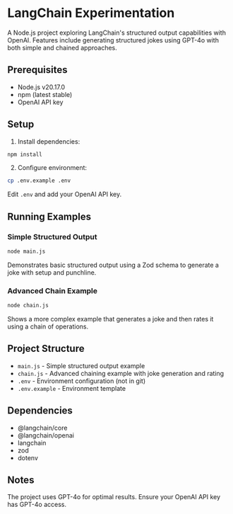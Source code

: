 # LangChain Experimentation

A Node.js project exploring LangChain's structured output capabilities with OpenAI. Features include generating structured jokes using GPT-4o with both simple and chained approaches.

## Prerequisites

- Node.js v20.17.0
- npm (latest stable)
- OpenAI API key

## Setup

1. Install dependencies:
```bash
npm install
```

2. Configure environment:
```bash
cp .env.example .env
```
Edit `.env` and add your OpenAI API key.

## Running Examples

### Simple Structured Output
```bash
node main.js
```
Demonstrates basic structured output using a Zod schema to generate a joke with setup and punchline.

### Advanced Chain Example
```bash
node chain.js
```
Shows a more complex example that generates a joke and then rates it using a chain of operations.

## Project Structure

- `main.js` - Simple structured output example
- `chain.js` - Advanced chaining example with joke generation and rating
- `.env` - Environment configuration (not in git)
- `.env.example` - Environment template

## Dependencies

- @langchain/core
- @langchain/openai
- langchain
- zod
- dotenv

## Notes

The project uses GPT-4o for optimal results. Ensure your OpenAI API key has GPT-4o access.

